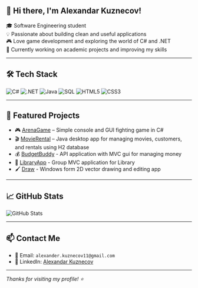 ## 👋 Hi there, I'm Alexandar Kuznecov!

🎓 Software Engineering student  
💡 Passionate about building clean and useful applications  
🎮 Love game development and exploring the world of C# and .NET  
🚀 Currently working on academic projects and improving my skills  

---

## 🛠️ Tech Stack

![C#](https://img.shields.io/badge/-CSharp-239120?style=flat&logo=c-sharp&logoColor=white)
![.NET](https://img.shields.io/badge/-.NET-512BD4?style=flat&logo=dotnet&logoColor=white)
![Java](https://img.shields.io/badge/-Java-007396?style=flat&logo=java&logoColor=white)
![SQL](https://img.shields.io/badge/-SQL-4479A1?style=flat&logo=mysql&logoColor=white)
![HTML5](https://img.shields.io/badge/-HTML5-E34F26?style=flat&logo=html5&logoColor=white)
![CSS3](https://img.shields.io/badge/-CSS3-1572B6?style=flat&logo=css3&logoColor=white)

---

## 📁 Featured Projects

- 🎮 [ArenaGame](https://github.com/AlexanderKuznecov/ArenaGame-2301321059) – Simple console and GUI fighting game in C#
- 🎬 [MovieRental](https://github.com/AlexanderKuznecov/movieRental) – Java desktop app for managing movies, customers, and rentals using H2 database  
- 💰 [BudgetBuddy](https://github.com/AlexanderKuznecov/distributed-applications-se) - API application with MVC gui for managing money
- 📖 [LibraryApp](https://github.com/P-Petrov04/Library-MVC-Project) - Group MVC application for Library
- 🖌️ [Draw](https://github.com/AlexanderKuznecov/Draw) - Windows form 2D vector drawing and editing app

---

## 📈 GitHub Stats

![GitHub Stats](https://github-readme-stats.vercel.app/api?username=AlexanderKuznecov&show_icons=true&theme=radical)

---

## 📫 Contact Me

- 📧 Email: `alexander.kuznecov11@gmail.com`
- 💼 LinkedIn: [Alexandar Kuznecov](https://www.linkedin.com/in/alexandar-kuznecov/)

---

_Thanks for visiting my profile! ⭐_

